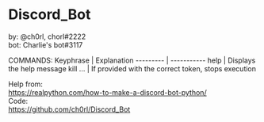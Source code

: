 # Discord_Bot

by: @ch0rl, chorl#2222  
bot: Charlie's bot#3117


COMMANDS:
Keyphrase | Explanation
--------- | -----------
help | Displays the help message
kill ... | If provided with the correct token, stops execution


Help from:  
https://realpython.com/how-to-make-a-discord-bot-python/  
Code:  
https://github.com/ch0rl/Discord_Bot
